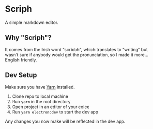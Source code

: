 # Scriph

A simple markdown editor.

## Why "Scriph"?

It comes from the Irish word "scríobh", which translates to "writing"
but wasn't sure if anybody would get the pronunciation,
so I made it more... English friendly.

## Dev Setup

Make sure you have [Yarn](https://yarnpkg.com/) installed.

1. Clone repo to local machine
2. Run `yarn` in the root directory
3. Open project in an editor of your coice
4. Run `yarn electron:dev` to start the dev app

Any changes you now make will be reflected in the dev app.
